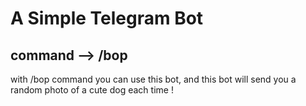 # A Simple Telegram Bot
## command --> /bop
with /bop command you can use this bot, and this bot will send you a random photo of a cute dog each time !
